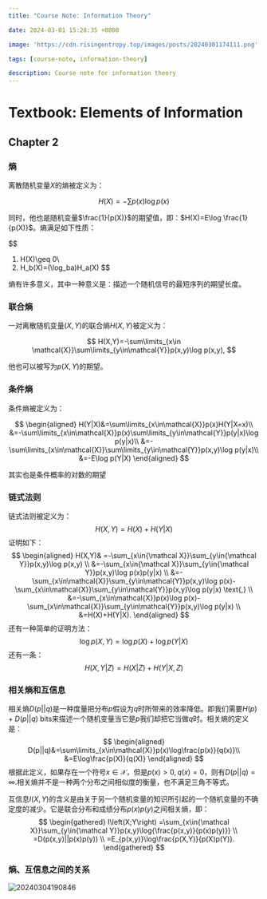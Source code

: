 ```yaml
---
title: "Course Note: Information Theory"

date: 2024-03-01 15:28:35 +0800

image: 'https://cdn.risingentropy.top/images/posts/20240301174111.png'

tags: [course-note, information-theory]

description: Course note for information theory
---
```

# Textbook: Elements of Information

## Chapter 2

### 熵

离散随机变量$X$的熵被定义为：

$$
H(X)=-\sum p(x)\log p(x)
$$

同时，他也是随机变量$\frac{1}{p(X)}$的期望值，即：$H(X)=E\log \frac{1}{p(X)}$。熵满足如下性质：

$$
1. H(X)\geq 0\\
2. H_b(X)=(\log_ba)H_a(X)
$$

熵有许多意义，其中一种意义是：描述一个随机信号的最短序列的期望长度。

### 联合熵

一对离散随机变量$(X,Y)$的联合熵$H(X,Y)$被定义为：

$$
H(X,Y)=-\sum\limits_{x\in \mathcal{X}}\sum\limits_{y\in\mathcal{Y}}p(x,y)\log p(x,y),
$$

他也可以被写为$p(X,Y)$的期望。


### 条件熵

条件熵被定义为：

$$
\begin{aligned}
H(Y|X)&=\sum\limits_{x\in\mathcal{X}}p(x)H(Y|X=x)\\
&=-\sum\limits_{x\in\mathcal{X}}p(x)\sum\limits_{y\in\mathcal{Y}}p(y|x)\log p(y|x)\\
&=-\sum\limits_{x\in\mathcal{X}}\sum\limits_{y\in\mathcal{Y}}p(x,y)\log p(y|x)\\
&=-E\log p(Y|X)
\end{aligned}
$$

其实也是条件概率的对数的期望


### 链式法则
链式法则被定义为：
$$
H(X,Y)=H(X)+H(Y|X)
$$
证明如下：
$$
\begin{aligned}
H(X,Y)& =-\sum_{x\in{\mathcal X}}\sum_{y\in{\mathcal Y}}p(x,y)\log p(x,y)  \\
&=-\sum_{x\in{\mathcal X}}\sum_{y\in{\mathcal Y}}p(x,y)\log p(x)p(y|x)  \\
&=-\sum_{x\in\mathcal{X}}\sum_{y\in\mathcal{Y}}p(x,y)\log p(x)-\sum_{x\in\mathcal{X}}\sum_{y\in\mathcal{Y}}p(x,y)\log p(y|x) \text{,}  \\
&=-\sum_{x\in\mathcal{X}}p(x)\log p(x)-\sum_{x\in\mathcal{X}}\sum_{y\in\mathcal{Y}}p(x,y)\log p(y|x) \\
&=H(X)+H(Y|X). 
\end{aligned}
$$
还有一种简单的证明方法：
$$
\log p(X,Y) = \log p(X) + \log p(Y|X)
$$
还有一条：
$$
H(X,Y|Z) = H(X|Z) + H(Y|X,Z)
$$
### 相关熵和互信息
相关熵$D(p||q)$是一种度量把分布$p$假设为$q$时所带来的效率降低。即我们需要$H(p)+D(p||q)$ bits来描述一个随机变量当它是$p$我们却把它当做$q$时。相关熵的定义是：
$$
\begin{aligned}
    D(p||q)&=\sum\limits_{x\in\mathcal{X}}p(x)\log\frac{p(x)}{q(x)}\\
    &=E\log\frac{p(X)}{q(X)}
\end{aligned}
$$
根据此定义，如果存在一个符号$x\in\mathcal{X}$，但是$p(x)>0, q(x)=0$，则有$D(p||q)=\infty$.相关熵并不是一种两个分布之间相似度的衡量，也不满足三角不等式。

互信息$I(X,Y)$的含义是由关于另一个随机变量的知识所引起的一个随机变量的不确定度的减少。它是联合分布和成绩分布$p(x)p(y)$之间相关熵，即：
$$
\begin{gathered}
I\left(X;Y\right) =\sum_{x\in{\mathcal X}}\sum_{y\in{\mathcal Y}}p(x,y)\log{\frac{p(x,y)}{p(x)p(y)}} \\
=D(p(x,y)||p(x)p(y)) \\
=E_{p(x,y)}\log\frac{p(X,Y)}{p(X)p(Y)}. 
\end{gathered}
$$
### 熵、互信息之间的关系
![20240304190846](https://cdn.risingentropy.top/images/posts/20240304190846.png)